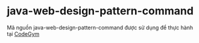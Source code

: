 # java-web-design-pattern-command
Mã nguồn java-web-design-pattern-command được sử dụng để thực hành tại [CodeGym](https://codegym.vn)
